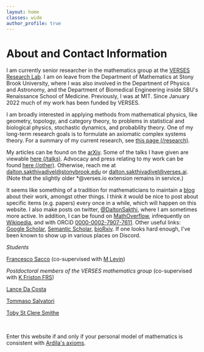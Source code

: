 ```yaml
---
layout: home
classes: wide
author_profile: true
---
```


# About and Contact Information

I am currently senior researcher in the mathematics group at the [VERSES Research Lab](https://darsakthi.github.io/verses-lab/). I am on leave from the Department of Mathematics at Stony Brook University, where I was also involved in the Department of Physics and Astronomy, and the Department of Biomedical Engineering inside SBU's Renaissance School of Medicine. Previously, I was at MIT. Since January 2022 much of my work has been funded by VERSES.

I am broadly interested in applying methods from mathematical physics, like geometry, topology, and category theory, to problems in statistical and biological physics, stochastic dynamics, and probability theory. One of my long-term research goals is to formulate an axiomatic complex systems theory. For a summary of my current research, see [this page (/research)](https://darsakthi.github.io/research).

My articles can be found on the [arXiv](https://arxiv.org/a/0000-0002-7907-7611.html). Some of the talks I have given are viewable [here (/talks)](https://darsakthi.github.io/talks). Advocacy and press relating to my work can be found [here (/other)](https://darsakthi.github.io/other/). Otherwise, reach me at [dalton.sakthivadivel@stonybrook.edu](mailto:dalton.sakthivadivel@stonybrook.edu) or [dalton.sakthivadivel@verses.ai](mailto:dalton.sakthivadivel@verses.ai). (Note that the slightly older \*@verses.io extension remains in service.)

It seems like something of a tradition for mathematicians to maintain a [blog](https://darsakthi.github.io/blog) about their work, amongst other things. I think it would be nice to post about specific items (e.g. papers) every once in a while, which will happen on this website. I also make posts on twitter, [@DaltonSakthi](https://twitter.com/DaltonSakthi), where I am sometimes more active. In addition, I can be found on [MathOverflow](https://mathoverflow.net/users/370636/dalton-a-r-sakthivadivel), infrequently on [Wikipedia](https://en.wikipedia.org/wiki/User:Dalton.sakthi), and with ORCiD [0000-0002-7907-7611](https://orcid.org/0000-0002-7907-7611). Other useful links: [Google Scholar](https://scholar.google.com/citations?user=mWJtfUUAAAAJ), [Semantic Scholar](https://www.semanticscholar.org/author/D.-A.-R.-Sakthivadivel/2047545652), [bioRxiv](https://www.biorxiv.org/search/author1%3ADalton%2BA%2BR%2BSakthivadivel%2B). If one looks hard enough, I've been known to show up in various places on Discord. 

_Students_

[Francesco Sacco](https://francesco215.github.io) (co-supervised with [M Levin](https://en.wikipedia.org/wiki/Michael_Levin_(biologist)))

_Postdoctoral members of the VERSES mathematics group_ (co-supervised with [K Friston FRS](https://en.wikipedia.org/wiki/Karl_J._Friston))

[Lance Da Costa](https://scholar.google.com/citations?user=PCHqHCsAAAAJ&hl=en)

[Tommaso Salvatori](https://www.cs.ox.ac.uk/people/tommaso.salvatori/)

[Toby St Clere Smithe](https://tsmithe.net)

&nbsp;

Enter this website if and only if your personal model of mathematics is consistent with [Ardila's axioms](http://fardila.com).
